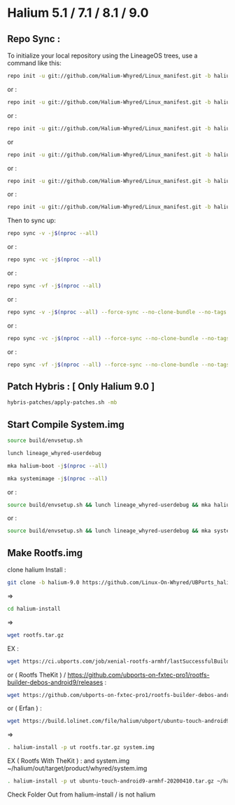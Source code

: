 # Halium 5.1 / 7.1 / 8.1 / 9.0

## Repo Sync :
To initialize your local repository using the LineageOS trees, use a command like this:
```bash
repo init -u git://github.com/Halium-Whyred/Linux_manifest.git -b halium-9.0
```
or :
```bash
repo init -u git://github.com/Halium-Whyred/Linux_manifest.git -b halium-9.0-WIP ( Build This Now )
```
or :
```bash
repo init -u git://github.com/Halium-Whyred/Linux_manifest.git -b halium-9.0-Beta
```
or
```bash
repo init -u git://github.com/Halium-Whyred/Linux_manifest.git -b halium-8.1
```
or :
```bash
repo init -u git://github.com/Halium-Whyred/Linux_manifest.git -b halium-7.1
``` 
or :
```bash
repo init -u git://github.com/Halium-Whyred/Linux_manifest.git -b halium-5.1
```
Then to sync up:
```bash
repo sync -v -j$(nproc --all)
```
or :
```bash
repo sync -vc -j$(nproc --all)
```
or :
```bash
repo sync -vf -j$(nproc --all)
```
or :
```bash
repo sync -v -j$(nproc --all) --force-sync --no-clone-bundle --no-tags
```
or :
```bash
repo sync -vc -j$(nproc --all) --force-sync --no-clone-bundle --no-tags
```
or :
```bash
repo sync -vf -j$(nproc --all) --force-sync --no-clone-bundle --no-tags
```

## Patch Hybris : [ Only Halium 9.0 ]
```bash
hybris-patches/apply-patches.sh -mb
```

## Start Compile System.img
```bash
source build/envsetup.sh
```
```bash
lunch lineage_whyred-userdebug
```
```bash
mka halium-boot -j$(nproc --all)
```
```bash
mka systemimage -j$(nproc --all)
```
or :
```bash
source build/envsetup.sh && lunch lineage_whyred-userdebug && mka halium-boot -j$(nproc --all) && mka systemimage -j$(nproc --all)
```
or : 
```bash
source build/envsetup.sh && lunch lineage_whyred-userdebug && mka systemimage -j$(nproc --all)
```
## Make Rootfs.img 
clone halium Install :
```bash
git clone -b halium-9.0 https://github.com/Linux-On-Whyred/UBPorts_halium-install.git halium-install
```
=>
```bash
cd halium-install
```
=> 
```bash
wget rootfs.tar.gz 
```
EX :
```bash
wget https://ci.ubports.com/job/xenial-rootfs-armhf/lastSuccessfulBuild/artifact/out/ubports-touch.rootfs-xenial-armhf.tar.gz
```
or ( Rootfs TheKit ) / https://github.com/ubports-on-fxtec-pro1/rootfs-builder-debos-android9/releases :
```bash
wget https://github.com/ubports-on-fxtec-pro1/rootfs-builder-debos-android9/releases/download/2020-04-10/ubuntu-touch-android9-armhf-20200410.tar.gz
```
or ( Erfan ) :
```bash
wget https://build.lolinet.com/file/halium/ubport/ubuntu-touch-android9-armhf.tar.gz
```
=>
```bash
. halium-install -p ut rootfs.tar.gz system.img
```
EX ( Rootfs With TheKit ) :
and system.img ~/halium/out/target/product/whyred/system.img
```bash
. halium-install -p ut ubuntu-touch-android9-armhf-20200410.tar.gz ~/halium/out/target/product/whyred/system.img
```
Check Folder Out from halium-install / is not halium



